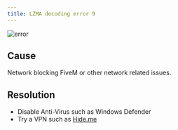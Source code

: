 ```yaml
---
title: LZMA decoding error 9
---
```


![error](/error9.png)

Cause
-------
Network blocking FiveM or other network related issues.

Resolution
-------

- Disable Anti-Virus such as Windows Defender
- Try a VPN such as [Hide.me](https://hide.me)
